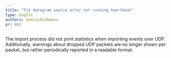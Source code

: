 ```yaml
---
title: "Fix datagram source actor not running heartbeat"
type: bugfix
authors: dominiklohmann
pr: 662
---
```


The import process did not print statistics when importing events over UDP.
Additionally, warnings about dropped UDP packets are no longer shown per packet,
but rather periodically reported in a readable format.
